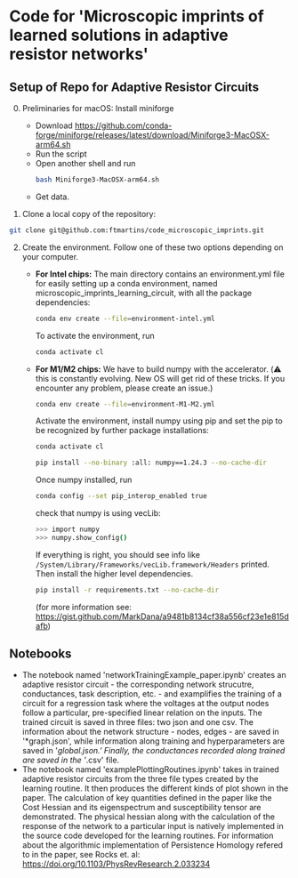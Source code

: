 # Code for 'Microscopic imprints of learned solutions in adaptive resistor networks'

## Setup of Repo for Adaptive Resistor Circuits

0. Preliminaries for macOS: Install miniforge
   - Download https://github.com/conda-forge/miniforge/releases/latest/download/Miniforge3-MacOSX-arm64.sh
   - Run the script
   - Open another shell and run
     ```bash
     bash Miniforge3-MacOSX-arm64.sh
     ```
   - Get data.
   
1. Clone a local copy of the repository:

```bash
git clone git@github.com:ftmartins/code_microscopic_imprints.git
```

2. Create the environment. Follow one of these two options depending on your computer.
   - **For Intel chips:** The main directory contains an environment.yml file for easily setting up a conda environment, named microscopic_imprints_learning_circuit, with all the package dependencies:
     ```bash
     conda env create --file=environment-intel.yml
     ```
     To activate the environment, run
     ```bash
     conda activate cl
     ```
   - **For M1/M2 chips:** We have to build numpy with the accelerator. (:warning: this is constantly evolving. New OS will get rid of these tricks. If you encounter any problem, please create an issue.)
     ```bash
     conda env create --file=environment-M1-M2.yml
     ```
     Activate the environment, install numpy using pip and set the pip to be recognized by further package installations:
     ```bash
     conda activate cl
     ```
     ```bash
     pip install --no-binary :all: numpy==1.24.3 --no-cache-dir
     ```
     Once numpy installed, run
     ```bash
     conda config --set pip_interop_enabled true
     ```

     check that numpy is using vecLib:
     ```bash
     >>> import numpy
     >>> numpy.show_config()
     ```
     If everything is right, you should see info like ```/System/Library/Frameworks/vecLib.framework/Headers``` printed.
     Then install the higher level dependencies.
     ```bash
     pip install -r requirements.txt --no-cache-dir
     ```

     (for more information see: https://gist.github.com/MarkDana/a9481b8134cf38a556cf23e1e815dafb)

## Notebooks
   - The notebook named 'networkTrainingExample_paper.ipynb' creates an adaptive resistor circuit - the corresponding network strucutre, conductances, task description, etc. - and examplifies the training of a circuit for a regression task where the voltages at the output nodes follow a particular, pre-specified linear relation on the inputs. The trained circuit is saved in three files: two json and one csv. The information about the network structure - nodes, edges - are saved in '*graph.json', while information along training and hyperparameters are saved in '*global.json.' Finally, the conductances recorded along trained are saved in the '*.csv' file.
   - The notebook named 'examplePlottingRoutines.ipynb' takes in trained adaptive resistor circuits from the three file types created by the learning routine. It then produces the different kinds of plot shown in the paper. The calculation of key quantities defined in the paper like the Cost Hessian and its eigenspectrum and susceptibility tensor are demonstrated. The physical hessian along with the calculation of the response of the network to a particular input is natively implemented in the source code developed for the learning routines. For information about the algorithmic implementation of Persistence Homology refered to in the paper, see Rocks et. al: https://doi.org/10.1103/PhysRevResearch.2.033234
